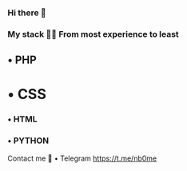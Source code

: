 ### Hi there 👋

### My stack 👨‍💻 From most experience to least
## • PHP
# • CSS
### • HTML
### • PYTHON

Contact me 💌
• Telegram https://t.me/nb0me

